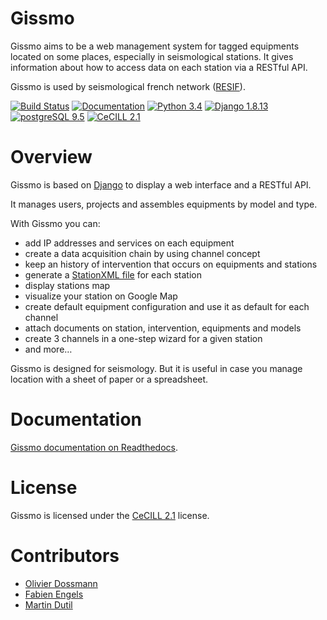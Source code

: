 # Gissmo

Gissmo aims to be a web management system for tagged equipments located on some places, especially in seismological stations. It gives information about how to access data on each station via a RESTful API.

Gissmo is used by seismological french network ([RESIF](http://www.resif.fr/)).

[![Build Status](https://travis-ci.org/eost/gissmo.svg)](https://travis-ci.org/eost/gissmo)
[![Documentation](https://readthedocs.org/projects/gissmo/badge/?version=stable)](http://gissmo.readthedocs.io/en/stable/)
[![Python 3.4](https://img.shields.io/badge/python-3.4-green.svg)](http://python.org/)
[![Django 1.8.13](https://img.shields.io/badge/django-1.8.13-green.svg)](http://djangoproject.com/)
[![postgreSQL 9.5](https://img.shields.io/badge/postgreSQL-9.5-green.svg)](http://postgresql.org/)
[![CeCILL 2.1](https://img.shields.io/badge/License-CeCILL-blue.svg)](http://www.cecill.info/licences/Licence_CeCILL_V2.1-en.html)

# Overview

Gissmo is based on [Django](http://djangoproject.com/) to display a web interface and a RESTful API.

It manages users, projects and assembles equipments by model and type.

With Gissmo you can:

  * add IP addresses and services on each equipment
  * create a data acquisition chain by using channel concept
  * keep an history of intervention that occurs on equipments and stations
  * generate a [StationXML file](http://www.fdsn.org/xml/station/) for each station
  * display stations map
  * visualize your station on Google Map
  * create default equipment configuration and use it as default for each channel
  * attach documents on station, intervention, equipments and models
  * create 3 channels in a one-step wizard for a given station
  * and more…

Gissmo is designed for seismology. But it is useful in case you manage location with a sheet of paper or a spreadsheet.

# Documentation

[Gissmo documentation on Readthedocs](http://gissmo.readthedocs.io).

# License

Gissmo is licensed under the [CeCILL 2.1](./LICENSE) license.

# Contributors

* [Olivier Dossmann](https://github.com/blankoworld)
* [Fabien Engels](https://github.com/fabienengels)
* [Martin Dutil](https://github.com/mdutil)
